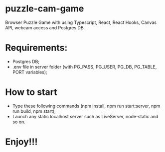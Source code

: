# puzzle-cam-game
Browser Puzzle Game with using Typescript, React, React Hooks, Canvas API, webcam access and Postgres DB.

# Requirements:
- Postgres DB;
- .env file in server folder (with PG_PASS, PG_USER, PG_DB, PG_TABLE, PORT variables);

# How to start
- Type these following commands (npm install, npm run start:server, npm run build, npm start);
- Launch any static localhost server such as LiveServer, node-static and so on.

# Enjoy!!!

